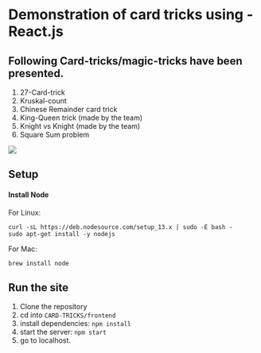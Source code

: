 # Demonstration of card tricks using -React.js

## Following Card-tricks/magic-tricks have been presented.
1. 27-Card-trick
2. Kruskal-count
3. Chinese Remainder card trick
4. King-Queen trick (made by the team)
5. Knight vs Knight (made by the team)
6. Square Sum problem

![](site.gif)

## Setup

#### Install Node

For Linux:
```
curl -sL https://deb.nodesource.com/setup_13.x | sudo -E bash -
sudo apt-get install -y nodejs
```

For Mac:
```
brew install node
```
## Run the site
1. Clone the repository
2. cd into `CARD-TRICKS/frontend`
3. install dependencies: `npm install`
4. start the server: `npm start`
5. go to localhost.
